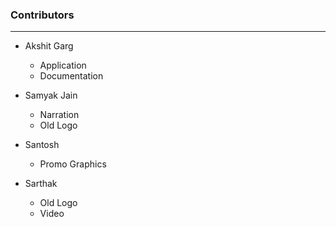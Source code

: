 ### Contributors

---

- Akshit Garg

  - Application
  - Documentation

- Samyak Jain

  - Narration
  - Old Logo

- Santosh

  - Promo Graphics

- Sarthak
  - Old Logo
  - Video
